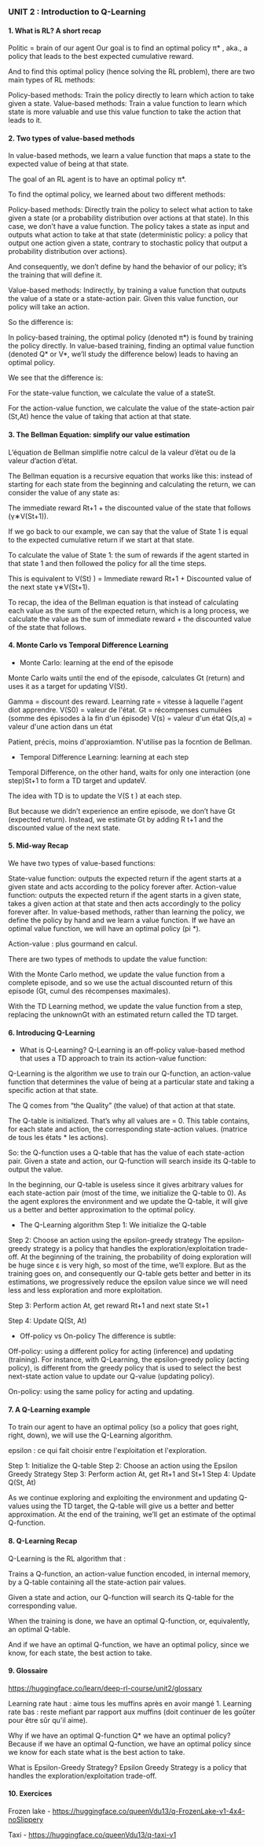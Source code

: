 ### UNIT 2 : Introduction to Q-Learning

#### 1. What is RL? A short recap

Politic = brain of our agent
Our goal is to find an optimal policy π* , aka., a policy that leads to the best expected cumulative reward.

And to find this optimal policy (hence solving the RL problem), there are two main types of RL methods:

Policy-based methods: Train the policy directly to learn which action to take given a state.
Value-based methods: Train a value function to learn which state is more valuable and use this value function to take the action that leads to it.

#### 2. Two types of value-based methods

In value-based methods, we learn a value function that maps a state to the expected value of being at that state.

The goal of an RL agent is to have an optimal policy π*.

To find the optimal policy, we learned about two different methods:

Policy-based methods: Directly train the policy to select what action to take given a state (or a probability distribution over actions at that state). In this case, we don’t have a value function.
The policy takes a state as input and outputs what action to take at that state (deterministic policy: a policy that output one action given a state, contrary to stochastic policy that output a probability distribution over actions).

And consequently, we don’t define by hand the behavior of our policy; it’s the training that will define it.

Value-based methods: Indirectly, by training a value function that outputs the value of a state or a state-action pair. Given this value function, our policy will take an action.

So the difference is:

In policy-based training, the optimal policy (denoted π*) is found by training the policy directly.
In value-based training, finding an optimal value function (denoted Q* or V*, we’ll study the difference below) leads to having an optimal policy.

We see that the difference is:

For the state-value function, we calculate the value of a stateSt.​
 
For the action-value function, we calculate the value of the state-action pair (St,At) hence the value of taking that action at that state.

#### 3. The Bellman Equation: simplify our value estimation

L’équation de Bellman  simplifie notre calcul de la valeur d’état ou de la valeur d’action d’état.

The Bellman equation is a recursive equation that works like this: instead of starting for each state from the beginning and calculating the return, we can consider the value of any state as:

The immediate reward Rt+1 + the discounted value of the state that follows (γ∗V(St+1)).

If we go back to our example, we can say that the value of State 1 is equal to the expected cumulative return if we start at that state.

To calculate the value of State 1: the sum of rewards if the agent started in that state 1 and then followed the policy for all the time steps.

This is equivalent to V(St) ) = Immediate reward Rt+1 + Discounted value of the next state γ∗V(St+1).

To recap, the idea of the Bellman equation is that instead of calculating each value as the sum of the expected return, which is a long process, we calculate the value as the sum of immediate reward + the discounted value of the state that follows.

#### 4. Monte Carlo vs Temporal Difference Learning

* Monte Carlo: learning at the end of the episode

Monte Carlo waits until the end of the episode, calculates Gt  (return) and uses it as a target for updating V(St).

Gamma = discount des reward. Learning rate = vitesse à laquelle l'agent diot apprendre.
V(S0) = valeur de l'état.
Gt = récompenses cumulées (somme des épisodes à la fin d'un épisode)
V(s) = valeur d'un état
Q(s,a) = valeur d'une action dans un état

Patient, précis, moins d'approxiamtion. N'utilise pas la focntion de Bellman.

* Temporal Difference Learning: learning at each step

Temporal Difference, on the other hand, waits for only one interaction (one step)St+1 to form a TD target and updateV.

The idea with TD is to update the V(S t ) at each step.

But because we didn’t experience an entire episode, we don’t have
Gt  (expected return). Instead, we estimate
Gt by adding R t+1  and the discounted value of the next state.

#### 5. Mid-way Recap

We have two types of value-based functions:

State-value function: outputs the expected return if the agent starts at a given state and acts according to the policy forever after.
Action-value function: outputs the expected return if the agent starts in a given state, takes a given action at that state and then acts accordingly to the policy forever after.
In value-based methods, rather than learning the policy, we define the policy by hand and we learn a value function. If we have an optimal value function, we will have an optimal policy (pi *).

Action-value : plus gourmand en calcul.

There are two types of methods to update the value function:

With the Monte Carlo method, we update the value function from a complete episode, and so we use the actual discounted return of this episode (Gt, cumul des récompenses maximales).

With the TD Learning method, we update the value function from a step, replacing the unknownGt  with an estimated return called the TD target.

#### 6. Introducing Q-Learning

* What is Q-Learning?
Q-Learning is an off-policy value-based method that uses a TD approach to train its action-value function:

Q-Learning is the algorithm we use to train our Q-function, an action-value function that determines the value of being at a particular state and taking a specific action at that state.

The Q comes from “the Quality” (the value) of that action at that state.

The Q-table is initialized. That’s why all values are = 0. This table contains, for each state and action, the corresponding state-action values. (matrice de tous les états * les actions).

So: the Q-function uses a Q-table that has the value of each state-action pair. Given a state and action, our Q-function will search inside its Q-table to output the value.

In the beginning, our Q-table is useless since it gives arbitrary values for each state-action pair (most of the time, we initialize the Q-table to 0). As the agent explores the environment and we update the Q-table, it will give us a better and better approximation to the optimal policy.

* The Q-Learning algorithm
Step 1: We initialize the Q-table

Step 2: Choose an action using the epsilon-greedy strategy
The epsilon-greedy strategy is a policy that handles the exploration/exploitation trade-off.
At the beginning of the training, the probability of doing exploration will be huge since ɛ is very high, so most of the time, we’ll explore. But as the training goes on, and consequently our Q-table gets better and better in its estimations, we progressively reduce the epsilon value since we will need less and less exploration and more exploitation.

Step 3: Perform action At, get reward Rt+1 and next state St+1

Step 4: Update Q(St, At)

* Off-policy vs On-policy
The difference is subtle:

Off-policy: using a different policy for acting (inference) and updating (training).
For instance, with Q-Learning, the epsilon-greedy policy (acting policy), is different from the greedy policy that is used to select the best next-state action value to update our Q-value (updating policy).

On-policy: using the same policy for acting and updating.

#### 7. A Q-Learning example

To train our agent to have an optimal policy (so a policy that goes right, right, down), we will use the Q-Learning algorithm.

epsilon : ce qui fait choisir entre l'exploitation et l'exploration.

Step 1: Initialize the Q-table
Step 2: Choose an action using the Epsilon Greedy Strategy
Step 3: Perform action At, get Rt+1 and St+1
Step 4: Update Q(St, At)

As we continue exploring and exploiting the environment and updating Q-values using the TD target, the Q-table will give us a better and better approximation. At the end of the training, we’ll get an estimate of the optimal Q-function.

#### 8. Q-Learning Recap

Q-Learning is the RL algorithm that :

Trains a Q-function, an action-value function encoded, in internal memory, by a Q-table containing all the state-action pair values.

Given a state and action, our Q-function will search its Q-table for the corresponding value.

When the training is done, we have an optimal Q-function, or, equivalently, an optimal Q-table.

And if we have an optimal Q-function, we have an optimal policy, since we know, for each state, the best action to take.

#### 9. Glossaire

https://huggingface.co/learn/deep-rl-course/unit2/glossary

Learning rate haut : aime tous les muffins après en avoir mangé 1.
Learning rate bas : reste mefiant par rapport aux muffins (doit continuer de les goûter pour être sûr qu'il aime).

Why if we have an optimal Q-function Q* we have an optimal policy?
Because if we have an optimal Q-function, we have an optimal policy since we know for each state what is the best action to take.

What is Epsilon-Greedy Strategy?
Epsilon Greedy Strategy is a policy that handles the exploration/exploitation trade-off.

#### 10. Exercices

Frozen lake - https://huggingface.co/queenVdu13/q-FrozenLake-v1-4x4-noSlippery

Taxi - https://huggingface.co/queenVdu13/q-taxi-v1

